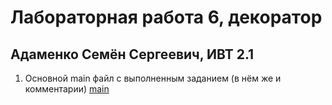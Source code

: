 # Лабораторная работа 6, декоратор
## Адаменко Семён Сергеевич, ИВТ 2.1

1) Основной main файл c выполненным заданием (в нём же и комментарии)
[main](./main.py)
